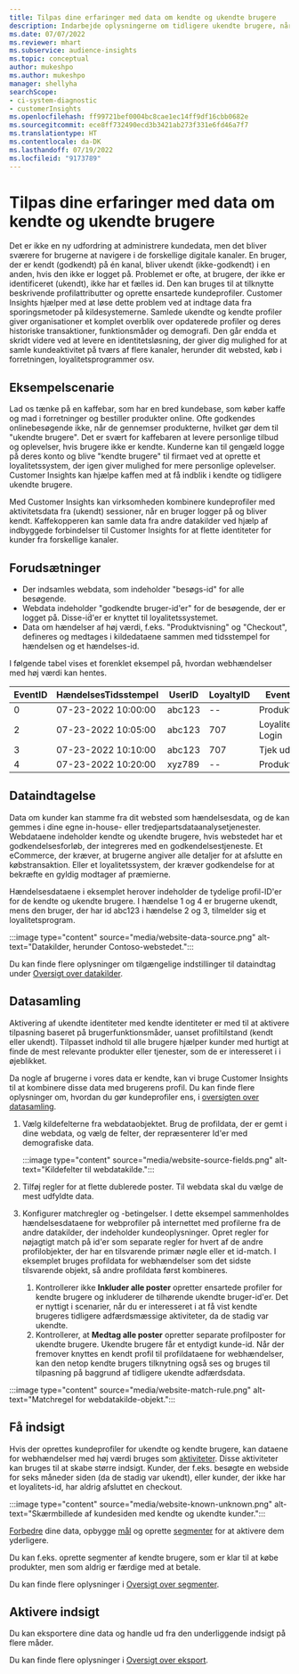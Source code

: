 ```yaml
---
title: Tilpas dine erfaringer med data om kendte og ukendte brugere
description: Indarbejde oplysningerne om tidligere ukendte brugere, når du kender deres identitet.
ms.date: 07/07/2022
ms.reviewer: mhart
ms.subservice: audience-insights
ms.topic: conceptual
author: mukeshpo
ms.author: mukeshpo
manager: shellyha
searchScope:
- ci-system-diagnostic
- customerInsights
ms.openlocfilehash: ff99721bef0004bc8cae1ec14ff9df16cbb0682e
ms.sourcegitcommit: ece8ff732490ecd3b3421ab273f331e6fd46a7f7
ms.translationtype: HT
ms.contentlocale: da-DK
ms.lasthandoff: 07/19/2022
ms.locfileid: "9173789"
---
```

# <a name="personalize-your-experiences-with-data-about-known-and-unknown-users"></a>Tilpas dine erfaringer med data om kendte og ukendte brugere

Det er ikke en ny udfordring at administrere kundedata, men det bliver sværere for brugerne at navigere i de forskellige digitale kanaler. En bruger, der er kendt (godkendt) på én kanal, bliver ukendt (ikke-godkendt) i en anden, hvis den ikke er logget på. Problemet er ofte, at brugere, der ikke er identificeret (ukendt), ikke har et fælles id. Den kan bruges til at tilknytte beskrivende profilattributter og oprette ensartede kundeprofiler. Customer Insights hjælper med at løse dette problem ved at indtage data fra sporingsmetoder på kildesystemerne. Samlede ukendte og kendte profiler giver organisationer et komplet overblik over opdaterede profiler og deres historiske transaktioner, funktionsmåder og demografi. Den går endda et skridt videre ved at levere en identitetsløsning, der giver dig mulighed for at samle kundeaktivitet på tværs af flere kanaler, herunder dit websted, køb i forretningen, loyalitetsprogrammer osv.

## <a name="sample-scenario"></a>Eksempelscenarie

Lad os tænke på en kaffebar, som har en bred kundebase, som køber kaffe og mad i forretninger og bestiller produkter online. Ofte godkendes onlinebesøgende ikke, når de gennemser produkterne, hvilket gør dem til "ukendte brugere". Det er svært for kaffebaren at levere personlige tilbud og oplevelser, hvis brugere ikke er kendte. Kunderne kan til gengæld logge på deres konto og blive "kendte brugere" til firmaet ved at oprette et loyalitetssystem, der igen giver mulighed for mere personlige oplevelser. Customer Insights kan hjælpe kaffen med at få indblik i kendte og tidligere ukendte brugere.

Med Customer Insights kan virksomheden kombinere kundeprofiler med aktivitetsdata fra (ukendt) sessioner, når en bruger logger på og bliver kendt. Kaffekopperen kan samle data fra andre datakilder ved hjælp af indbyggede forbindelser til Customer Insights for at flette identiteter for kunder fra forskellige kanaler.

## <a name="prerequisites"></a>Forudsætninger

- Der indsamles webdata, som indeholder "besøgs-id" for alle besøgende.
- Webdata indeholder "godkendte bruger-id'er" for de besøgende, der er logget på. Disse-id̈́'er er knyttet til loyalitetssystemet.
- Data om hændelser af høj værdi, f.eks. "Produktvisning" og "Checkout", defineres og medtages i kildedataene sammen med tidsstempel for hændelsen og et hændelses-id.

I følgende tabel vises et forenklet eksempel på, hvordan webhændelser med høj værdi kan hentes.

|EventID|HændelsesTidsstempel|UserID|LoyaltyID|EventName|
|--|--|--|--|--|
|0|07-23-2022 10:00:00|abc123|--|Produktvisning|
|2|07-23-2022 10:05:00|abc123|707|Loyalitets-Login|
|3|07-23-2022 10:10:00|abc123|707|Tjek ud|
|4|07-23-2022 10:20:00|xyz789|--|Produktvisning|

## <a name="data-ingestion"></a>Dataindtagelse

Data om kunder kan stamme fra dit websted som hændelsesdata, og de kan gemmes i dine egne in-house- eller tredjepartsdataanalysetjenester. Webdataene indeholder kendte og ukendte brugere, hvis webstedet har et godkendelsesforløb, der integreres med en godkendelsestjeneste. Et eCommerce, der kræver, at brugerne angiver alle detaljer for at afslutte en købstransaktion. Eller et loyalitetssystem, der kræver godkendelse for at bekræfte en gyldig modtager af præmierne.

Hændelsesdataene i eksemplet herover indeholder de tydelige profil-ID'er for de kendte og ukendte brugere. I hændelse 1 og 4 er brugerne ukendt, mens den bruger, der har id abc123 i hændelse 2 og 3, tilmelder sig et loyalitetsprogram.

:::image type="content" source="media/website-data-source.png" alt-text="Datakilder, herunder Contoso-webstedet.":::

Du kan finde flere oplysninger om tilgængelige indstillinger til dataindtag under [Oversigt over datakilder](data-sources.md).

## <a name="data-unification"></a>Datasamling

Aktivering af ukendte identiteter med kendte identiteter er med til at aktivere tilpasning baseret på brugerfunktionsmåder, uanset profiltilstand (kendt eller ukendt). Tilpasset indhold til alle brugere hjælper kunder med hurtigt at finde de mest relevante produkter eller tjenester, som de er interesseret i i øjeblikket.

Da nogle af brugerne i vores data er kendte, kan vi bruge Customer Insights til at kombinere disse data med brugerens profil. Du kan finde flere oplysninger om, hvordan du gør kundeprofiler ens, i [oversigten over datasamling](data-unification.md).

1. Vælg kildefelterne fra webdataobjektet. Brug de profildata, der er gemt i dine webdata, og vælg de felter, der repræsenterer Id'er med demografiske data.

   :::image type="content" source="media/website-source-fields.png" alt-text="Kildefelter til webdatakilde.":::

1. Tilføj regler for at flette dublerede poster. Til webdata skal du vælge de mest udfyldte data.

1. Konfigurer matchregler og -betingelser. I dette eksempel sammenholdes hændelsesdataene for webprofiler på internettet med profilerne fra de andre datakilder, der indeholder kundeoplysninger. Opret regler for nøjagtigt match på id'er som separate regler for hvert af de andre profilobjekter, der har en tilsvarende primær nøgle eller et id-match. I eksemplet bruges profildata for webhændelser som det sidste tilsvarende objekt, så andre profildata først kombineres.
   1. Kontrollerer ikke **Inkluder alle poster** opretter ensartede profiler for kendte brugere og inkluderer de tilhørende ukendte bruger-id'er. Det er nyttigt i scenarier, når du er interesseret i at få vist kendte brugeres tidligere adfærdsmæssige aktiviteter, da de stadig var ukendte.
   1. Kontrollerer, at **Medtag alle poster** opretter separate profilposter for ukendte brugere. Ukendte brugere får et entydigt kunde-id. Når der fremover knyttes en kendt profil til profildataene for webhændelser, kan den netop kendte brugers tilknytning også ses og bruges til tilpasning på baggrund af tidligere ukendte adfærdsdata.

:::image type="content" source="media/website-match-rule.png" alt-text="Matchregel for webdatakilde-objekt.":::

## <a name="get-insights"></a>Få indsigt

Hvis der oprettes kundeprofiler for ukendte og kendte brugere, kan dataene for webhændelser med høj værdi bruges som [aktiviteter](activities.md). Disse aktiviteter kan bruges til at skabe større indsigt. Kunder, der f.eks. besøgte en webside for seks måneder siden (da de stadig var ukendt), eller kunder, der ikke har et loyalitets-id, har aldrig afsluttet en checkout.

:::image type="content" source="media/website-known-unknown.png" alt-text="Skærmbillede af kundesiden med kendte og ukendte kunder.":::

[Forbedre](enrichment-hub.md) dine data, opbygge [mål](measures.md) og oprette [segmenter](segments.md) for at aktivere dem yderligere.

Du kan f.eks. oprette segmenter af kendte brugere, som er klar til at købe produkter, men som aldrig er færdige med at betale.

Du kan finde flere oplysninger i [Oversigt over segmenter](segments.md).

## <a name="activate-insights"></a>Aktivere indsigt

Du kan eksportere dine data og handle ud fra den underliggende indsigt på flere måder.

Du kan finde flere oplysninger i [Oversigt over eksport](export-destinations.md).
